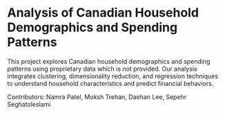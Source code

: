 # Analysis of Canadian Household Demographics and Spending Patterns

This project explores Canadian household demographics and spending patterns using proprietary data which is not provided. Our analysis integrates clustering, dimensionality reduction, and regression techniques to understand household characteristics and predict financial behaviors.

Contributors: Namra Patel, Moksh Trehan, Daehan Lee, Sepehr Seghatoleslami